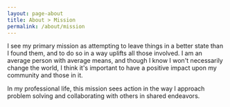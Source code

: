 ```yaml
---
layout: page-about
title: About > Mission
permalink: /about/mission
---
```


I see my primary mission as attempting to leave things in a better state than I found them, and to do so in a way
uplifts all those involved. I am an average person with average means, and though I know I won't necessarily change the
world, I think it's important to have a positive impact upon my community and those in it.

In my professional life, this mission sees action in the way I approach problem solving and collaborating with others in
shared endeavors.

